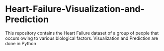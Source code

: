 # Heart-Failure-Visualization-and-Prediction
This repository contains the Heart Failure dataset of a group of people that occurs owing to various biological factors. Visualization and Prediction are done in Python
